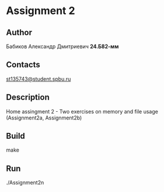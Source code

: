 # Assignment 2
## Author
Бабиков Александр Дмитриевич <b>24.Б82-мм</b>
## Contacts
st135743@student.spbu.ru
## Description
Home assingment 2 - Two exercises on memory and file usage (Assignment2a, Assignment2b)
## Build
make
## Run
./Assignment2n





